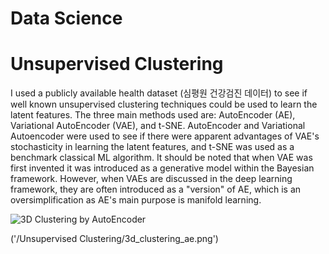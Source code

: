Data Science
======================

# Unsupervised Clustering
I used a publicly available health dataset (심평원 건강검진 데이터) to see if well known unsupervised clustering techniques could be used to learn the latent features. The three main methods used are: AutoEncoder (AE), Variational AutoEncoder (VAE), and t-SNE. AutoEncoder and Variational Autoencoder were used to see if there were apparent advantages of VAE's stochasticity in learning the latent features, and t-SNE was used as a benchmark classical ML algorithm. It should be noted that when VAE was first invented it was introduced as a generative model within the Bayesian framework. However, when VAEs are discussed in the deep learning framework, they are often introduced as a "version" of AE, which is an oversimplification as AE's main purpose is manifold learning.

![3D Clustering by AutoEncoder](https://github.com/byunwj/Data-Science/tree/main/Unsupervised%20Clustering/3d_clustering_ae.png?raw=true)

('/Unsupervised Clustering/3d_clustering_ae.png')

